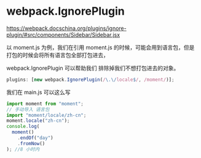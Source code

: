 # webpack.IgnorePlugin

https://webpack.docschina.org/plugins/ignore-plugin/#src/components/Sidebar/Sidebar.jsx

以 moment.js 为例，我们在引用 moment.js 的时候，可能会用到语言包，但是 打包的时候会将所有语言包全部打包进去，

webpack.IgnorePlugin 可以帮助我们 排除掉我们不想打包进去的对象。

```javascript
plugins: [new webpack.IgnorePlugin(/\.\/locale$/, /moment/)];
```

我们在 main.js 可以这么写

```javascript
import moment from "moment";
// 手动导入 语言包
import "moment/locale/zh-cn";
moment.locale("zh-cn");
console.log(
  moment()
    .endOf("day")
    .fromNow()
); //8 小时内
```
